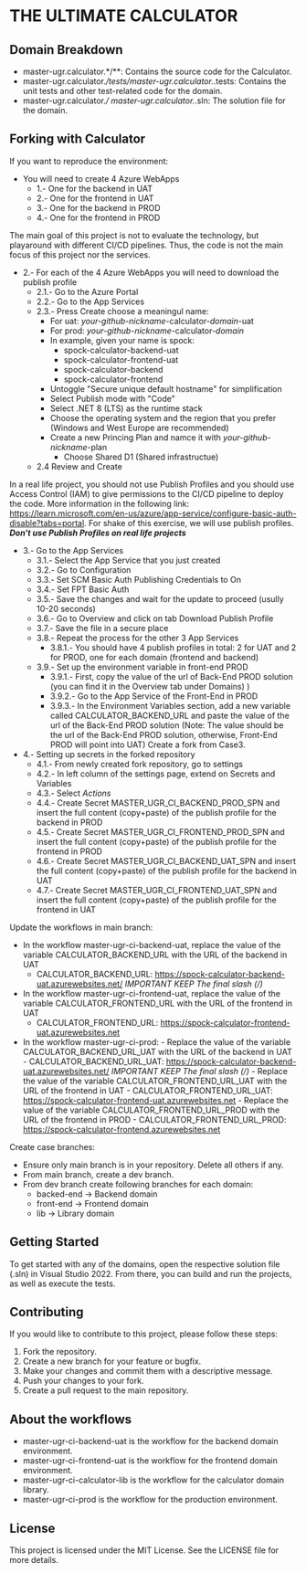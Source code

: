 # THE ULTIMATE CALCULATOR
## Domain Breakdown
- master-ugr.calculator.*/**: Contains the source code for the Calculator.
- master-ugr.calculator.*/tests/master-ugr.calculator.*.tests: Contains the unit tests and other test-related code for the domain.
- master-ugr.calculator.*/ master-ugr.calculator.*.sln: The solution file for the domain.

## Forking with Calculator
If you want to reproduce the environment:
- You will need to create 4 Azure WebApps
	- 1.- One for the backend in UAT
	- 2.- One for the frontend in UAT
	- 3.- One for the backend in PROD
	- 4.- One for the frontend in PROD

The main goal of this project is not to evaluate the technology, but playaround with different
CI/CD pipelines. Thus, the code is not the main focus of this project nor the services.


- 2.- For each of the 4 Azure WebApps you will need to download the publish profile
	- 2.1.- Go to the Azure Portal
	- 2.2.- Go to the App Services
	- 2.3.- Press Create choose a meaningul name:
		- For uat: *your-github-nickname*-calculator-*domain*-uat
		- For prod: *your-github-nickname*-calculator-*domain*
		- In example, given your name is spock:
			- spock-calculator-backend-uat
			- spock-calculator-frontend-uat
			- spock-calculator-backend
			- spock-calculator-frontend
		- Untoggle "Secure unique default hostname" for simplification
		- Select Publish mode with "Code"
		- Select .NET 8 (LTS) as the runtime stack
		- Choose the operating system and the region that you prefer (Windows and West Europe are recommended)
		- Create a new Princing Plan  and namce it with *your-github-nickname*-plan
			- Choose Shared D1 (Shared infrastructue)
	- 2.4 Review and Create

In a real life project, you should not use Publish Profiles and you should use Access Control (IAM) to give permissions to the CI/CD pipeline to deploy the code.
More information in the following link: https://learn.microsoft.com/en-us/azure/app-service/configure-basic-auth-disable?tabs=portal.
For shake of this exercise, we will use publish profiles. **_Don't use Publish Profiles on real life projects_**

 - 3.- Go to the App Services
	- 3.1.- Select the App Service that you just created
	- 3.2.- Go to Configuration
	- 3.3.- Set SCM Basic Auth Publishing Credentials to On
	- 3.4.- Set FPT Basic Auth
	- 3.5.- Save the changes and wait for the update to proceed (usully 10-20 seconds)
	- 3.6.- Go to Overview and click on tab Download Publish Profile
	- 3.7.- Save the file in a secure place
	- 3.8.- Repeat the process for the other 3 App Services
		- 3.8.1.- You should have 4 publish profiles in total: 2 for UAT and 2 for PROD, one for each domain (frontend and backend)
	- 3.9.- Set up the environment variable in front-end PROD
		- 3.9.1.- First, copy the value of the url of Back-End PROD solution (you can find it in the Overview tab under Domains) )
		- 3.9.2.- Go to the App Service of the Front-End in PROD
		- 3.9.3.- In the Environment Variables section, add a new variable called CALCULATOR_BACKEND_URL and paste the value of the url of the Back-End PROD solution
		(Note: The value should be the url of the Back-End PROD solution, otherwise, Front-End PROD will point into UAT)
Create a fork from Case3.
 - 4.- Setting up secrets in the forked repository
	- 4.1.- From newly created fork repository, go to settings
	- 4.2.- In left column of the settings page, extend on Secrets and Variables
	- 4.3.- Select *Actions*
	- 4.4.- Create Secret MASTER_UGR_CI_BACKEND_PROD_SPN and insert the full content (copy+paste) of the publish profile for the backend in PROD
	- 4.5.- Create Secret MASTER_UGR_CI_FRONTEND_PROD_SPN and insert the full content (copy+paste) of the publish profile for the frontend in PROD
	- 4.6.- Create Secret MASTER_UGR_CI_BACKEND_UAT_SPN and insert the full content (copy+paste) of the publish profile for the backend in UAT
	- 4.7.- Create Secret MASTER_UGR_CI_FRONTEND_UAT_SPN and insert the full content (copy+paste) of the publish profile for the frontend in UAT

Update the workflows in main branch:
  - In the workflow master-ugr-ci-backend-uat, replace the value of the variable CALCULATOR_BACKEND_URL with the URL of the backend in UAT
       - CALCULATOR_BACKEND_URL: https://spock-calculator-backend-uat.azurewebsites.net/ *IMPORTANT KEEP The final slash (/)*
  - In the workflow master-ugr-ci-frontend-uat, replace the value of the variable CALCULATOR_FRONTEND_URL with the URL of the frontend in UAT
	   - CALCULATOR_FRONTEND_URL: https://spock-calculator-frontend-uat.azurewebsites.net 
  - In the workflow master-ugr-ci-prod:
		- Replace the value of the variable CALCULATOR_BACKEND_URL_UAT with the URL of the backend in UAT
	         - CALCULATOR_BACKEND_URL_UAT: https://spock-calculator-backend-uat.azurewebsites.net/ *IMPORTANT KEEP The final slash (/)*
	    - Replace the value of the variable CALCULATOR_FRONTEND_URL_UAT with the URL of the frontend in UAT
			 - CALCULATOR_FRONTEND_URL_UAT: https://spock-calculator-frontend-uat.azurewebsites.net
	    - Replace the value of the variable CALCULATOR_FRONTEND_URL_PROD with the URL of the frontend in PROD
	         - CALCULATOR_FRONTEND_URL_PROD: https://spock-calculator-frontend.azurewebsites.net

Create case branches:
  - Ensure only main branch is in your repository. Delete all others if any.
  - From main branch, create a dev branch.
  - From dev branch create following branches for each domain:
	- backed-end -> Backend domain
	- front-end -> Frontend domain
	- lib -> Library domain

## Getting Started
To get started with any of the domains, open the respective solution file (.sln) in Visual Studio 2022. From there, you can build and run the projects, as well as execute the tests.

## Contributing
If you would like to contribute to this project, please follow these steps:
1. Fork the repository.
2. Create a new branch for your feature or bugfix.
3. Make your changes and commit them with a descriptive message.
4. Push your changes to your fork.
5. Create a pull request to the main repository.
 
## About the workflows
- master-ugr-ci-backend-uat is the workflow for the backend domain environment. 
- master-ugr-ci-frontend-uat is the workflow for the frontend domain environment.
- master-ugr-ci-calculator-lib is the workflow for the calculator domain library.
- master-ugr-ci-prod is the workflow for the production environment.


## License
This project is licensed under the MIT License. See the LICENSE file for more details.
